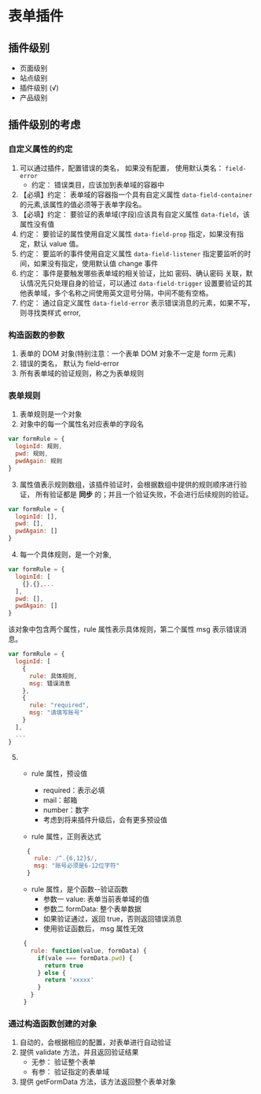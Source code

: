 # 表单插件

## 插件级别
- 页面级别
- 站点级别
- 插件级别 (√)
- 产品级别

## 插件级别的考虑
### 自定义属性的约定
1. 可以通过插件，配置错误的类名， 如果没有配置， 使用默认类名： `field-error`
    - 约定： 错误类目，应该加到表单域的容器中
2. 【必填】约定： 表单域的容器指一个具有自定义属性 `data-field-container` 的元素,该属性的值必须等于表单字段名。
3. 【必填】约定： 要验证的表单域(字段)应该具有自定义属性 `data-field`，该属性没有值
4. 约定： 要验证的属性使用自定义属性 `data-field-prop` 指定，如果没有指定，默认 value 值。
5. 约定： 要监听的事件使用自定义属性 `data-field-listener` 指定要监听的时间，如果没有指定，使用默认值 change 事件
6. 约定： 事件是要触发哪些表单域的相关验证，比如 密码、确认密码 关联，默认情况先只处理自身的验证，可以通过 `data-field-trigger` 设置要验证的其他表单域，多个名称之间使用英文逗号分隔，中间不能有空格。
7. 约定： 通过自定义属性 `data-field-error` 表示错误消息的元素，如果不写，则寻找类样式 error,

### 构造函数的参数
1. 表单的 DOM 对象(特别注意：一个表单 DOM 对象不一定是 form 元素)
2. 错误的类名， 默认为 field-error
3. 所有表单域的验证规则，称之为表单规则

### 表单规则
1. 表单规则是一个对象
2. 对象中的每一个属性名对应表单的字段名

```js
var formRule = {
  loginId: 规则,
  pwd: 规则,
  pwdAgain: 规则
}
```
3. 属性值表示规则数组，该插件验证时，会根据数组中提供的规则顺序进行验证， 所有验证都是 **同步** 的；并且一个验证失败，不会进行后续规则的验证。
```js
var formRule = {
  loginId: [],
  pwd: [],
  pwdAgain: []
}
```
4. 每一个具体规则，是一个对象,
```js
var formRule = {
  loginId: [
    {},{},...
  ],
  pwd: [],
  pwdAgain: []
}
```
该对象中包含两个属性，rule 属性表示具体规则，第二个属性 msg 表示错误消息。
```js
var formRule = {
  loginId: [
    {
      rule: 具体规则,
      msg: 错误消息
    },
    {
      rule: "required",
      msg: "请填写账号"
    }
  ],
  ...
}
```
5. - rule 属性，预设值
      - required：表示必填
      - mail：邮箱
      - number：数字
      - 考虑到将来插件升级后，会有更多预设值

   - rule 属性，正则表达式
    ```js
      {
        rule: /^.{6,12}$/,
        msg: "账号必须是6-12位字符"
      }
    ```
   - rule 属性，是个函数--验证函数
      - 参数一 value: 表单当前表单域的值
      - 参数二 formData: 整个表单数据
      - 如果验证通过，返回 true，否则返回错误消息
      - 使用验证函数后， msg 属性无效
   ```js
    {
      rule: function(value, formData) {
        if(vale === formData.pwd) {
          return true
        } else {
          return 'xxxxx'
        }
      }
    }
   ```

### 通过构造函数创建的对象
1. 自动的，会根据相应的配置，对表单进行自动验证
2. 提供 validate 方法，并且返回验证结果
    - 无参： 验证整个表单
    - 有参： 验证指定的表单域
3. 提供 getFormData 方法，该方法返回整个表单对象